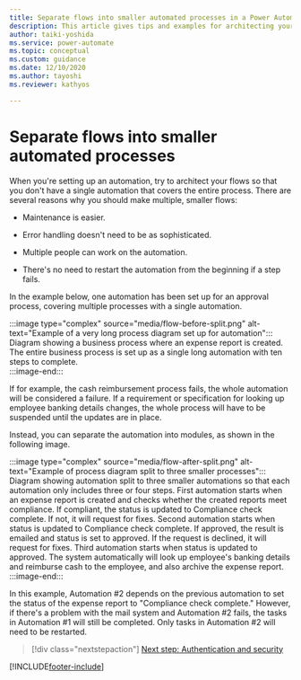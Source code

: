 ```yaml
---
title: Separate flows into smaller automated processes in a Power Automate project | Microsoft Docs
description: This article gives tips and examples for architecting your flows into smaller, separate automated processes. 
author: taiki-yoshida
ms.service: power-automate
ms.topic: conceptual
ms.custom: guidance
ms.date: 12/10/2020
ms.author: tayoshi
ms.reviewer: kathyos

---
```


# Separate flows into smaller automated processes

When you're setting up an automation, try to architect your flows so that you
don't have a single automation that covers the entire process. There are several reasons why you should make multiple, smaller flows:

- Maintenance is easier.

- Error handling doesn't need to be as sophisticated.

- Multiple people can work on the automation.

- There's no need to restart the automation from the beginning if a step fails.

In the example below, one automation has been set up for an approval process, covering multiple
processes with a single automation.

:::image type="complex" source="media/flow-before-split.png" alt-text="Example of a very long process diagram set up for automation":::
   Diagram showing a business process where an expense report is created. The entire business process is set up as a single long automation with ten steps to complete.  
:::image-end:::

If for example, the cash reimbursement process fails, the whole automation will
be considered a failure. If a requirement or specification for looking up employee
banking details changes, the whole process will have to be suspended until the updates are in place.

Instead, you can separate the automation into modules, as shown in the following image.

:::image type="complex" source="media/flow-after-split.png" alt-text="Example of process diagram split to three smaller processes":::
   Diagram showing automation split to three smaller automations so that each automation only includes three or four steps. First automation starts when an expense report is created and checks whether the created reports meet compliance. If compliant, the status is updated to Compliance check complete. If not, it will request for fixes.
   Second automation starts when status is updated to Compliance check complete. If approved, the result is emailed and status is set to approved. If the request is declined, it will request for fixes. Third automation starts when status is updated to approved. The system automatically will look up employee's banking details and reimburse cash to the employee, and also archive the expense report.
:::image-end:::

In this example, Automation \#2 depends on the previous automation to
set the status of the expense report to "Compliance
check complete." However, if there's a problem with the mail system and
Automation \#2 fails, the tasks in Automation \#1 will still be completed. Only tasks in Automation \#2 will need to be restarted.

> [!div class="nextstepaction"]
> [Next step: Authentication and security](authentication-security.md)

[!INCLUDE[footer-include](../../includes/footer-banner.md)]